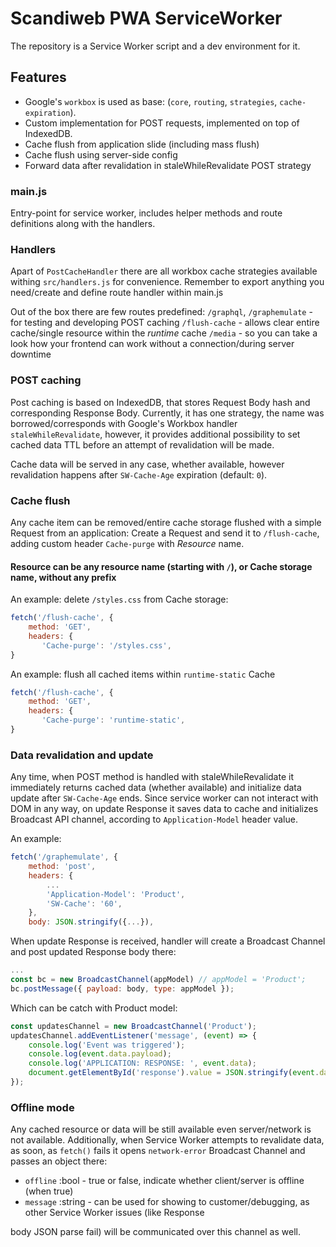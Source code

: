 # Scandiweb PWA ServiceWorker

The repository is a Service Worker script and a dev environment for it.

## Features

-   Google's `workbox` is used as base: (`core`, `routing`, `strategies`, `cache-expiration`).
-   Custom implementation for POST requests, implemented on top of IndexedDB.
-   Cache flush from application slide (including mass flush)
-   Cache flush using server-side config
-   Forward data after revalidation in staleWhileRevalidate POST strategy

### main.js

Entry-point for service worker, includes helper methods and route definitions along with the handlers.

### Handlers

Apart of `PostCacheHandler` there are all workbox cache strategies available withing `src/handlers.js` for
convenience. Remember to export anything you need/create and define route handler within main.js

Out of the box there are few routes predefined:
`/graphql`, `/graphemulate` - for testing and developing POST caching
`/flush-cache` - allows clear entire cache/single resource within the _runtime_ cache
`/media` - so you can take a look how your frontend can work without a connection/during server downtime

### POST caching

Post caching is based on IndexedDB, that stores Request Body hash and corresponding Response Body.
Currently, it has one strategy, the name was borrowed/corresponds with Google's Workbox handler
`staleWhileRevalidate`, however, it provides additional possibility to set cached data TTL before an attempt of
revalidation will be made.

Cache data will be served in any case, whether available, however revalidation happens after `SW-Cache-Age` expiration (default: `0`).

### Cache flush

Any cache item can be removed/entire cache storage flushed with a simple Request from an application:
Create a Request and send it to `/flush-cache`, adding custom header `Cache-purge` with _Resource_ name.

#### Resource can be any resource name (starting with `/`), or Cache storage name, without any prefix

An example: delete `/styles.css` from Cache storage:

```javascript
fetch('/flush-cache', {
    method: 'GET',
    headers: {
       'Cache-purge': '/styles.css',
}
```

An example: flush all cached items within `runtime-static` Cache

```javascript
fetch('/flush-cache', {
    method: 'GET',
    headers: {
       'Cache-purge': 'runtime-static',
}
```

### Data revalidation and update

Any time, when POST method is handled with staleWhileRevalidate it immediately returns cached data (whether
available) and initialize data update after `SW-Cache-Age` ends.
Since service worker can not interact with DOM in any way, on update Response it saves data to cache and initializes
Broadcast API channel, according to `Application-Model` header value.

An example:

```javascript
fetch('/graphemulate', {
    method: 'post',
    headers: {
        ...
        'Application-Model': 'Product',
        'SW-Cache': '60',
    },
    body: JSON.stringify({...}),
```

When update Response is received, handler will create a Broadcast Channel and post updated Response body there:

```javascript
...
const bc = new BroadcastChannel(appModel) // appModel = 'Product';
bc.postMessage({ payload: body, type: appModel });
```

Which can be catch with Product model:

```javascript
const updatesChannel = new BroadcastChannel('Product');
updatesChannel.addEventListener('message', (event) => {
    console.log('Event was triggered');
    console.log(event.data.payload);
    console.log('APPLICATION: RESPONSE: ', event.data);
    document.getElementById('response').value = JSON.stringify(event.data.payload) + ' +updated';
});
```

### Offline mode

Any cached resource or data will be still available even server/network is not available.
Additionally, when Service Worker attempts to revalidate data, as soon, as `fetch()` fails it opens
`network-error` Broadcast Channel and passes an object there:

-   `offline` :bool - true or false, indicate whether client/server is offline (when true)
-   `message` :string - can be used for showing to customer/debugging, as other Service Worker issues (like Response

body JSON parse fail) will be communicated over this channel as well.
